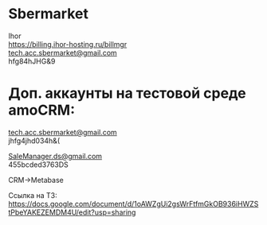# Sbermarket

Ihor  
https://billing.ihor-hosting.ru/billmgr  
tech.acc.sbermarket@gmail.com  
hfg84hJHG&9  

Доп. аккаунты на тестовой среде amoCRM:
======================================
tech.acc.sbermarket@gmail.com  
jhfg4jhd034h&(  
  
SaleManager.ds@gmail.com  
455bcded3763DS  
  
  
CRM->Metabase

Ссылка на ТЗ: https://docs.google.com/document/d/1oAWZgUi2gsWrFtfmGkOB936iHWZStPbeYAKEZEMDM4U/edit?usp=sharing
